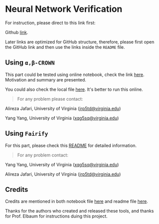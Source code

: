 # Neural Network Verification

For instruction, please direct to this link first:

Github [link](https://github.com/Elio-yang/nn-verification).

Later links are optimized for GitHub structure, therefore, please first open the GitHub link and then use the links inside the ``README`` file.

## Using ``α,β-CROWN``

This part could be tested using online notebook, check the link [here](https://colab.research.google.com/drive/1Zn8KTXAbsBEpoAEsOXPAEqiaMmyO-vW0?usp=sharing). Motivation and summary are presented. 

You could also check the local file [here](AB-CROWN-Report.ipynb). It's better to run this online.




> For any problem please contact:

Alireza Jafari, University of Virginia (jrp5td@virginia.edu)

Yang Yang, University of Virginia (xqg5sq@virginia.edu)

## Using ``Fairify``

For this part, please check this [README](fairify/README.md) for detailed information.

> For any problem contact:

Yang Yang, University of Virginia (xqg5sq@virginia.edu)

Alireza Jafari, University of Virginia (jrp5td@virginia.edu)

## Credits

Credits are mentioned in both notebook file [here](https://colab.research.google.com/drive/1Zn8KTXAbsBEpoAEsOXPAEqiaMmyO-vW0?usp=sharing) and readme file [here](fairify/README.md).

Thanks for the authors who created and released these tools, and thanks for Prof. Elbaum for instructions duing this project.